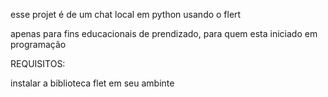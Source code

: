 esse projet é de um chat local em python usando o flert

apenas para fins educacionais de prendizado, para quem esta iniciado 
em programação


REQUISITOS:

instalar a biblioteca flet em seu ambinte
